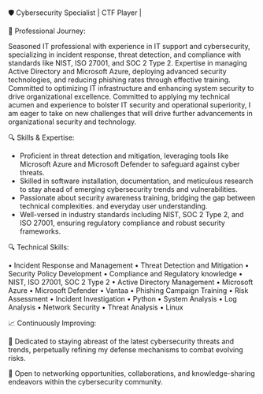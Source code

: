 🛡 Cybersecurity Specialist  | CTF Player | 

🚀 Professional Journey:

Seasoned IT professional with experience in IT support and cybersecurity, specializing in incident response, threat detection, and compliance with standards like NIST, ISO 27001, and SOC 2 Type 2. Expertise in managing Active Directory and Microsoft Azure, deploying advanced security technologies, and reducing phishing rates through effective training. Committed to optimizing IT infrastructure and enhancing system security to drive organizational excellence. Committed to applying my technical acumen and experience to bolster IT security and operational superiority, I am eager to take on new challenges that will drive further advancements in organizational security and technology.

🔍 Skills & Expertise:

- Proficient in threat detection and mitigation, leveraging tools like Microsoft Azure and Microsoft Defender to safeguard against cyber threats.
- Skilled in software installation, documentation, and meticulous research to stay ahead of emerging cybersecurity trends and vulnerabilities.
- Passionate about security awareness training, bridging the gap between technical complexities. and everyday user understanding.
- Well-versed in industry standards including NIST, SOC 2 Type 2, and ISO 27001, ensuring regulatory compliance and robust security frameworks.

🔍 Technical Skills:

•	Incident Response and Management  •	Threat Detection and Mitigation • Security Policy Development  • Compliance and Regulatory knowledge
•	NIST, ISO 27001, SOC 2 Type 2	    •	Active Directory Management     •	Microsoft Azure              • Microsoft Defender 
•	Vantaa                            •	Phishing Campaign Training      •	Risk Assessment              • Incident Investigation
•	Python	                          •	System Analysis                 •	Log Analysis                 • Network Security 
•	Threat Analysis                   • Linux

📈 Continuously Improving:

🎯 Dedicated to staying abreast of the latest cybersecurity threats and trends, perpetually refining my defense mechanisms to combat evolving risks. 

🤝 Open to networking opportunities, collaborations, and knowledge-sharing endeavors within the cybersecurity community. 

<!---
ImpulseSec/ImpulseSec is a ✨ special ✨ repository because its `README.md` (this file) appears on your GitHub profile.
You can click the Preview link to take a look at your changes.
--->
